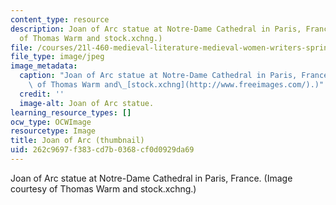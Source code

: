 ```yaml
---
content_type: resource
description: Joan of Arc statue at Notre-Dame Cathedral in Paris, France. (Image courtesy
  of Thomas Warm and stock.xchng.)
file: /courses/21l-460-medieval-literature-medieval-women-writers-spring-2004/262c9697f383cd7b0368cf0d0929da69_21l-460s04-th.jpg
file_type: image/jpeg
image_metadata:
  caption: "Joan of Arc statue at Notre-Dame Cathedral in Paris, France. (Image courtesy\
    \ of Thomas Warm and\_[stock.xchng](http://www.freeimages.com/).)"
  credit: ''
  image-alt: Joan of Arc statue.
learning_resource_types: []
ocw_type: OCWImage
resourcetype: Image
title: Joan of Arc (thumbnail)
uid: 262c9697-f383-cd7b-0368-cf0d0929da69
---
```

Joan of Arc statue at Notre-Dame Cathedral in Paris, France. (Image courtesy of Thomas Warm and stock.xchng.)

